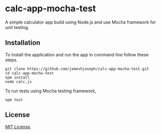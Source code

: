 # calc-app-mocha-test
A simple calculator app build using Node.js and use Mocha framework for unit testing.

## Installation

To install the application and run the app in command line follow these steps.

```
git clone https://github.com/jemeshjoseph/calc-app-mocha-test.git
cd calc-app-mocha-test
npm install
node calc.js
```

To run tests using Mocha testing framework,

```
npm test
```

## License

[MIT License](LICENSE).
